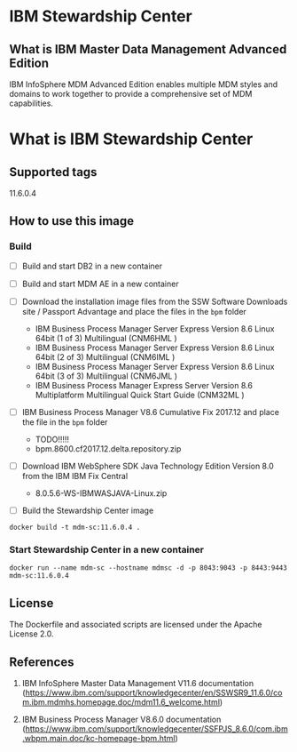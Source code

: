 # IBM Stewardship Center

## What is IBM Master Data Management Advanced Edition

IBM InfoSphere MDM Advanced Edition enables multiple MDM styles and domains to work together to provide a comprehensive set of MDM capabilities.

# What is IBM Stewardship Center

## Supported tags

11.6.0.4

## How to use this image

### Build

- [ ] Build and start DB2 in a new container

- [ ] Build and start MDM AE in a new container

- [ ] Download the installation image files from the SSW Software Downloads site / Passport Advantage and place the files in the ```bpm``` folder

	* IBM Business Process Manager Server Express Version 8.6 Linux 64bit (1 of 3) Multilingual (CNM6HML ) 
	* IBM Business Process Manager Server Express Version 8.6 Linux 64bit (2 of 3) Multilingual (CNM6IML )
	* IBM Business Process Manager Server Express Version 8.6 Linux 64bit (3 of 3) Multilingual (CNM6JML ) 
	* IBM Business Process Manager Express Server Version 8.6 Multiplatform Multilingual Quick Start Guide (CNM32ML )
	
- [ ] IBM Business Process Manager V8.6 Cumulative Fix 2017.12 and place the file in the ```bpm``` folder
	
	* TODO!!!!!
	* bpm.8600.cf2017.12.delta.repository.zip
	
- [ ] Download IBM WebSphere SDK Java Technology Edition Version 8.0 from the IBM IBM Fix Central

	* 8.0.5.6-WS-IBMWASJAVA-Linux.zip
		
- [ ] Build the Stewardship Center image
	
```
docker build -t mdm-sc:11.6.0.4 .
```

### Start Stewardship Center in a new container

```
docker run --name mdm-sc --hostname mdmsc -d -p 8043:9043 -p 8443:9443 mdm-sc:11.6.0.4
```

<!--
xhost + 9.183.71.231
docker run --name mdm-sc -it -p 9043:9043 -p 9443:9443 -e DISPLAY=9.183.71.231:0 -v $(pwd):/share mdm-sc:11.6.0.4 bash

https://developer.ibm.com/recipes/tutorials/bluemix-container-for-ibm-bpm-express/

Installing and configuring IBM Stewardship Center
https://www.ibm.com/support/knowledgecenter/en/SSWSR9_11.6.0/com.ibm.swg.im.mdmhs.govctr_install.doc/topics/t_isc_configuring.html
-->

## License

The Dockerfile and associated scripts are licensed under the Apache License 2.0. 

## References

1. IBM InfoSphere Master Data Management V11.6 documentation (https://www.ibm.com/support/knowledgecenter/en/SSWSR9_11.6.0/com.ibm.mdmhs.homepage.doc/mdm11.6_welcome.html)

2. IBM Business Process Manager V8.6.0 documentation (https://www.ibm.com/support/knowledgecenter/SSFPJS_8.6.0/com.ibm.wbpm.main.doc/kc-homepage-bpm.html)
